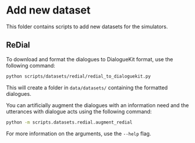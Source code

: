 # Add new dataset

This folder contains scripts to add new datasets for the simulators.

## ReDial

To download and format the dialogues to DialogueKit format, use the following command:

```bash
python scripts/datasets/redial/redial_to_dialoguekit.py
```

This will create a folder in `data/datasets/` containing the formatted dialogues.

You can artificially augment the dialogues with an information need and the utterances with dialogue acts using the following command:

```bash
python -m scripts.datasets.redial.augment_redial
```

For more information on the arguments, use the `--help` flag.
